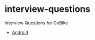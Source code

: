 # interview-questions
Interview Questions for GoBike

* [Android](https://github.com/GoBike/interview-questions/blob/master/android.md)
